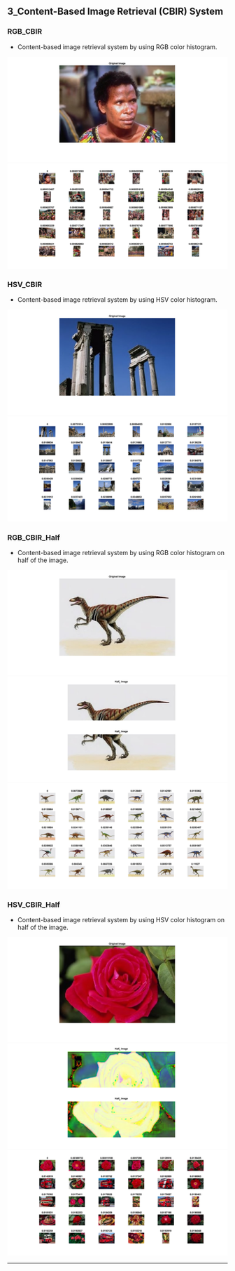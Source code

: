 ## 3_Content-Based Image Retrieval (CBIR) System

### RGB_CBIR
- Content-based image retrieval system by using RGB color histogram.

![picture A11](/3_Content_Based_Image_Retrieval/Pic_a_1_1.png)
![picture A12](/3_Content_Based_Image_Retrieval/Pic_a_1_2.png)

### HSV_CBIR
- Content-based image retrieval system by using HSV color histogram.

![picture A21](/3_Content_Based_Image_Retrieval/Pic_a_2_1.png)
![picture A22](/3_Content_Based_Image_Retrieval/Pic_a_2_2.png)

### RGB_CBIR_Half
- Content-based image retrieval system by using RGB color histogram on half of the image.

![picture B11](/3_Content_Based_Image_Retrieval/Pic_b_1_1.png)
![picture B12](/3_Content_Based_Image_Retrieval/Pic_b_1_2.png)
![picture B13](/3_Content_Based_Image_Retrieval/Pic_b_1_3.png)

### HSV_CBIR_Half
- Content-based image retrieval system by using HSV color histogram on half of the image.

![picture B21](/3_Content_Based_Image_Retrieval/Pic_b_2_1.png)
![picture B22](/3_Content_Based_Image_Retrieval/Pic_b_2_2.png)
![picture B23](/3_Content_Based_Image_Retrieval/Pic_b_2_3.png)

---
